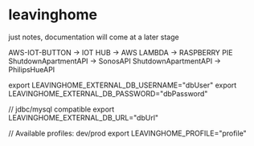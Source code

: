 # leavinghome

just notes, documentation will come at a later stage


AWS-IOT-BUTTON -> IOT HUB -> AWS LAMBDA -> RASPBERRY PIE
ShutdownApartmentAPI -> SonosAPI
ShutdownApartmentAPI -> PhilipsHueAPI


export LEAVINGHOME_EXTERNAL_DB_USERNAME="dbUser"
export LEAVINGHOME_EXTERNAL_DB_PASSWORD="dbPassword"

// jdbc/mysql compatible
export LEAVINGHOME_EXTERNAL_DB_URL="dbUrl"


// Available profiles: dev/prod
export LEAVINGHOME_PROFILE="profile"



  

 